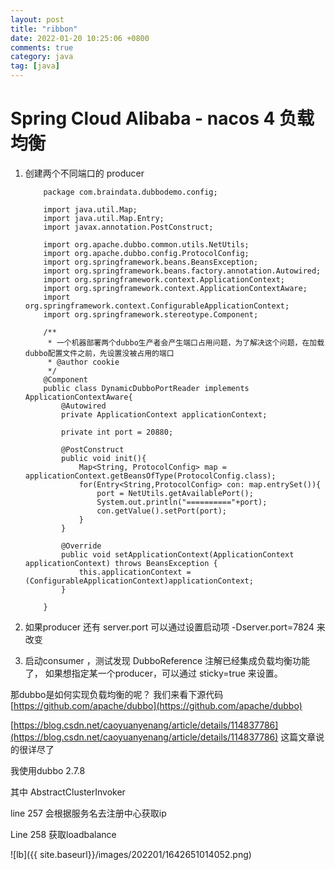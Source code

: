 ```yaml
---
layout: post
title: "ribbon"
date: 2022-01-20 10:25:06 +0800
comments: true
category: java
tag: [java]
---
```




#  Spring Cloud Alibaba - nacos 4 负载均衡

1. 创建两个不同端口的 producer 

    ```
       	package com.braindata.dubbodemo.config;
       
        import java.util.Map;
        import java.util.Map.Entry;
        import javax.annotation.PostConstruct;

        import org.apache.dubbo.common.utils.NetUtils;
        import org.apache.dubbo.config.ProtocolConfig;
        import org.springframework.beans.BeansException;
        import org.springframework.beans.factory.annotation.Autowired;
        import org.springframework.context.ApplicationContext;
        import org.springframework.context.ApplicationContextAware;
        import org.springframework.context.ConfigurableApplicationContext;
        import org.springframework.stereotype.Component;

        /**
         * 一个机器部署两个dubbo生产者会产生端口占用问题，为了解决这个问题，在加载dubbo配置文件之前，先设置没被占用的端口
         * @author cookie
         */
        @Component
        public class DynamicDubboPortReader implements ApplicationContextAware{
            @Autowired
            private ApplicationContext applicationContext;

            private int port = 20880;

            @PostConstruct
            public void init(){
                Map<String, ProtocolConfig> map = applicationContext.getBeansOfType(ProtocolConfig.class);
                for(Entry<String,ProtocolConfig> con: map.entrySet()){
                    port = NetUtils.getAvailablePort();
                    System.out.println("=========="+port);
                    con.getValue().setPort(port);
                }
            }

            @Override
            public void setApplicationContext(ApplicationContext applicationContext) throws BeansException {
                this.applicationContext = (ConfigurableApplicationContext)applicationContext;
            }

        }

   ```
   
2. 如果producer 还有 server.port 可以通过设置启动项 -Dserver.port=7824 来改变
3. 启动consumer ，测试发现 DubboReference 注解已经集成负载均衡功能了， 如果想指定某一个producer，可以通过 sticky=true 来设置。

那dubbo是如何实现负载均衡的呢？ 我们来看下源代码 [https://github.com/apache/dubbo](https://github.com/apache/dubbo)



[https://blog.csdn.net/caoyuanyenang/article/details/114837786](https://blog.csdn.net/caoyuanyenang/article/details/114837786) 这篇文章说的很详尽了



我使用dubbo 2.7.8

其中 AbstractClusterInvoker 

line 257 会根据服务名去注册中心获取ip

Line 258 获取loadbalance

![lb]({{ site.baseurl}}/images/202201/1642651014052.png)





